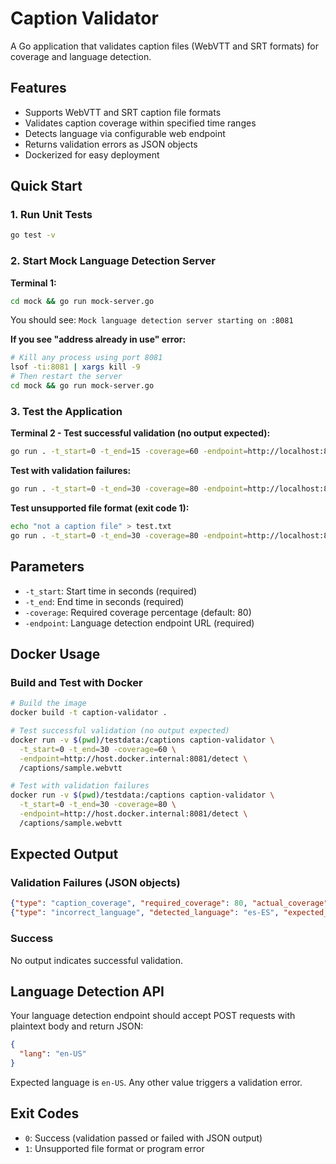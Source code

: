 # Caption Validator

A Go application that validates caption files (WebVTT and SRT formats) for coverage and language detection.

## Features

- Supports WebVTT and SRT caption file formats
- Validates caption coverage within specified time ranges
- Detects language via configurable web endpoint
- Returns validation errors as JSON objects
- Dockerized for easy deployment

## Quick Start

### 1. Run Unit Tests
```bash
go test -v
```

### 2. Start Mock Language Detection Server
**Terminal 1:**
```bash
cd mock && go run mock-server.go
```
You should see: `Mock language detection server starting on :8081`

**If you see "address already in use" error:**
```bash
# Kill any process using port 8081
lsof -ti:8081 | xargs kill -9
# Then restart the server
cd mock && go run mock-server.go
```

### 3. Test the Application
**Terminal 2 - Test successful validation (no output expected):**
```bash
go run . -t_start=0 -t_end=15 -coverage=60 -endpoint=http://localhost:8081/detect testdata/sample.webvtt
```

**Test with validation failures:**
```bash
go run . -t_start=0 -t_end=30 -coverage=80 -endpoint=http://localhost:8081/detect testdata/sample.webvtt
```

**Test unsupported file format (exit code 1):**
```bash
echo "not a caption file" > test.txt
go run . -t_start=0 -t_end=30 -coverage=80 -endpoint=http://localhost:8081/detect test.txt
```

## Parameters

- `-t_start`: Start time in seconds (required)
- `-t_end`: End time in seconds (required) 
- `-coverage`: Required coverage percentage (default: 80)
- `-endpoint`: Language detection endpoint URL (required)

## Docker Usage

### Build and Test with Docker
```bash
# Build the image
docker build -t caption-validator .

# Test successful validation (no output expected)
docker run -v $(pwd)/testdata:/captions caption-validator \
  -t_start=0 -t_end=30 -coverage=60 \
  -endpoint=http://host.docker.internal:8081/detect \
  /captions/sample.webvtt

# Test with validation failures
docker run -v $(pwd)/testdata:/captions caption-validator \
  -t_start=0 -t_end=30 -coverage=80 \
  -endpoint=http://host.docker.internal:8081/detect \
  /captions/sample.webvtt
```

## Expected Output

### Validation Failures (JSON objects)
```json
{"type": "caption_coverage", "required_coverage": 80, "actual_coverage": 70, "start_time": 0, "end_time": 30, "description": "Caption coverage of 70.00% is below required 80.00%"}
{"type": "incorrect_language", "detected_language": "es-ES", "expected_language": "en-US", "description": "Detected language 'es-ES' does not match expected 'en-US'"}
```

### Success
No output indicates successful validation.

## Language Detection API

Your language detection endpoint should accept POST requests with plaintext body and return JSON:

```json
{
  "lang": "en-US"
}
```

Expected language is `en-US`. Any other value triggers a validation error.

## Exit Codes

- `0`: Success (validation passed or failed with JSON output)
- `1`: Unsupported file format or program error